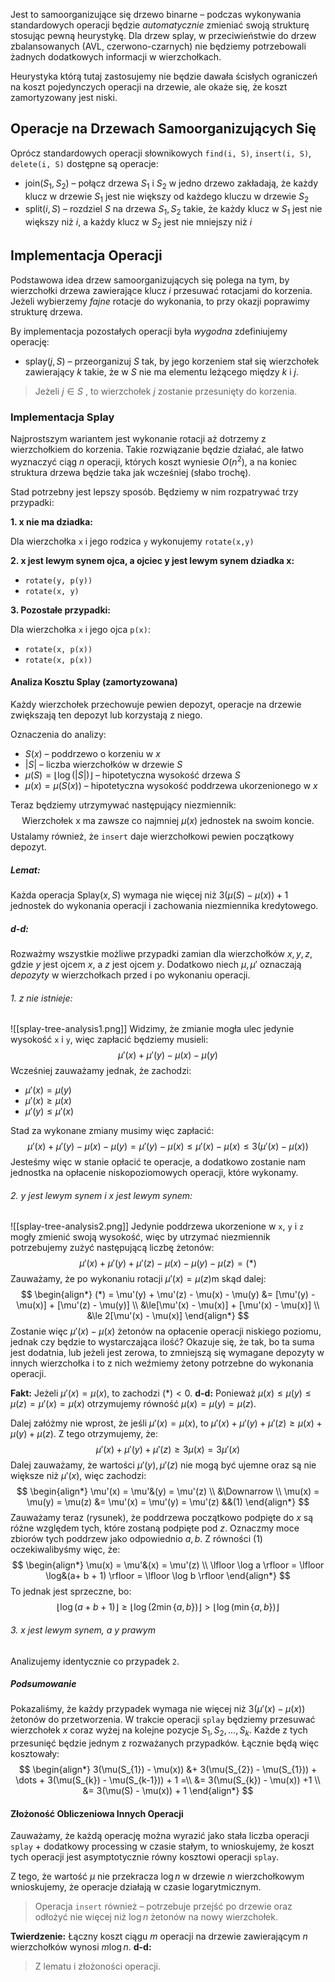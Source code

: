 Jest to samoorganizujące się drzewo binarne – podczas wykonywania standardowych operacji będzie *automatycznie* zmieniać swoją strukturę stosując pewną heurystykę.
Dla drzew splay, w przeciwieństwie do drzew zbalansowanych (AVL, czerwono-czarnych) nie będziemy potrzebowali żadnych dodatkowych informacji w wierzchołkach.

Heurystyka którą tutaj zastosujemy nie będzie dawała ścisłych ograniczeń na koszt pojedynczych operacji na drzewie, ale okaże się, że koszt zamortyzowany jest niski.

## Operacje na Drzewach Samoorganizujących Się

Oprócz standardowych operacji słownikowych `find(i, S)`, `insert(i, S)`, `delete(i, S)` dostępne są operacje:

- $\text{join}(S_{1},S_{2})$ – połącz drzewa $S_{1}$ i $S_{2}$ w jedno drzewo zakładają, że każdy klucz w drzewie $S_{1}$ jest nie większy od każdego kluczu w drzewie $S_{2}$
- $\text{split}(i, S)$ – rozdziel $S$ na drzewa $S_{1},S_{2}$ takie, że każdy klucz w $S_{1}$ jest nie większy niż $i$, a każdy klucz w $S_{2}$ jest nie mniejszy niż $i$

## Implementacja Operacji

Podstawowa idea drzew samoorganizujących się polega na tym, by wierzchołki drzewa zawierające klucz $i$ przesuwać rotacjami do korzenia.
Jeżeli wybierzemy *fajne* rotacje do wykonania, to przy okazji poprawimy strukturę drzewa.

By implementacja pozostałych operacji była *wygodna* zdefiniujemy operację:

- $\text{splay}(j, S)$ – przeorganizuj $S$ tak, by jego korzeniem stał się wierzchołek zawierający $k$ takie, że w $S$ nie ma elementu leżącego między $k$ i $j$.

> Jeżeli $j\in S$ , to wierzchołek $j$ zostanie przesunięty do korzenia.

### Implementacja Splay

Najprostszym wariantem jest wykonanie rotacji aż dotrzemy z wierzchołkiem do korzenia. Takie rozwiązanie będzie działać, ale łatwo wyznaczyć ciąg $n$ operacji, których koszt wyniesie $O(n^{2})$, a na koniec struktura drzewa będzie taka jak wcześniej (słabo trochę).

Stad potrzebny jest lepszy sposób.
Będziemy w nim rozpatrywać trzy przypadki:

**1. x nie ma dziadka:**

Dla wierzchołka `x` i jego rodzica `y` wykonujemy `rotate(x,y)`

**2. x jest lewym synem ojca, a ojciec y jest lewym synem dziadka x:**

- `rotate(y, p(y))`
- `rotate(x, y)`

**3. Pozostałe przypadki:**

Dla wierzchołka `x` i jego ojca `p(x)`:

- `rotate(x, p(x))`
- `rotate(x, p(x))`

#### Analiza Kosztu Splay (zamortyzowana)

Każdy wierzchołek przechowuje pewien depozyt, operacje na drzewie zwiększają ten depozyt lub korzystają z niego.

Oznaczenia do analizy:

- $S(x)$ – poddrzewo o korzeniu w $x$
- $|S|$ – liczba wierzchołków w drzewie $S$
- $\mu(S) = \lfloor \log(|S|) \rfloor$ – hipotetyczna wysokość drzewa $S$
- $\mu(x) = \mu(S(x))$ – hipotetyczna wysokość poddrzewa ukorzenionego w $x$

Teraz będziemy utrzymywać następujący niezmiennik:
$$
\text{Wierzchołek x ma zawsze co najmniej } \mu(x) \text{ jednostek na swoim koncie.}
$$
Ustalamy również, że `insert` daje wierzchołkowi pewien początkowy depozyt.

##### **Lemat:**

Każda operacja $\text{Splay}(x,S)$ wymaga nie więcej niż $3(\mu(S) - \mu(x)) +1$ jednostek do wykonania operacji i zachowania niezmiennika kredytowego.

##### **d-d:**

Rozważmy wszystkie możliwe przypadki zamian dla wierzchołków $x,y,z$, gdzie $y$ jest ojcem $x$, a $z$ jest ojcem $y$. Dodatkowo niech $\mu,\mu'$ oznaczają *depozyty* w wierzchołkach przed i po wykonaniu operacji.

###### 1. z nie istnieje:
![[splay-tree-analysis1.png]]
Widzimy, że zmianie mogła ulec jedynie wysokość `x` i `y`, więc zapłacić będziemy musieli:
$$
\mu'(x) + \mu'(y) - \mu(x) - \mu(y)
$$
Wcześniej zauważamy jednak, że zachodzi:

- $\mu'(x) = \mu(y)$
- $\mu'(x) \ge \mu(x)$
- $\mu'(y) \le \mu'(x)$

Stad za wykonane zmiany musimy więc zapłacić:
$$
\mu'(x) + \mu'(y) - \mu(x) - \mu(y) = \mu'(y) - \mu(x) \le \mu'(x) - \mu(x) \le 3(\mu'(x) - \mu(x))
$$
Jesteśmy więc w stanie opłacić te operacje, a dodatkowo zostanie nam jednostka na opłacenie niskopoziomowych operacji, które wykonamy.

###### 2. y jest lewym synem i x jest lewym synem:
![[splay-tree-analysis2.png]]
Jedynie poddrzewa ukorzenione w `x`, `y` i `z` mogły zmienić swoją wysokość, więc by utrzymać niezmiennik potrzebujemy zużyć następującą liczbę żetonów:
$$
\mu'(x) + \mu'(y) + \mu'(z) - \mu(x) - \mu(y) - \mu(z) = (*)
$$
Zauważamy, że po wykonaniu rotacji $\mu'(x) = \mu(z)$m skąd dalej:
$$
\begin{align*}
(*) = \mu'(y) + \mu'(z) - \mu(x) - \mu(y) &= [\mu'(y) - \mu(x)] + [\mu'(z) - \mu(y)] \\
&\le[\mu'(x) - \mu(x)] + [\mu'(x) - \mu(x)] \\
&\le 2[\mu'(x) - \mu(x)]
\end{align*}
$$
Zostanie więc $\mu'(x) - \mu(x)$ żetonów na opłacenie operacji niskiego poziomu, jednak czy będzie to wystarczająca ilość?
Okazuje się, że tak, bo ta suma jest dodatnia, lub jeżeli jest zerowa, to zmniejszą się wymagane depozyty w innych wierzchołka i to z nich weźmiemy żetony potrzebne do wykonania operacji.

**Fakt:**
Jeżeli $\mu'(x) = \mu(x)$, to zachodzi $(*) < 0$.
**d-d:**
Ponieważ $\mu(x) \le \mu(y) \le \mu(z) = \mu'(x) = \mu(x)$ otrzymujemy równość $\mu(x) = \mu(y) = \mu(z)$.

Dalej załóżmy nie wprost, że jeśli $\mu'(x) = \mu(x)$, to $\mu'(x) + \mu'(y) + \mu'(z) \ge \mu(x) + \mu(y) + \mu(z)$.
Z tego otrzymujemy, że:
$$
\mu'(x) + \mu'(y) + \mu'(z) \ge 3\mu(x) = 3\mu'(x)
$$
Dalej zauważamy, że wartości $\mu'(y),\mu'(z)$ nie mogą być ujemne oraz są nie większe niż $\mu'(x)$, więc zachodzi:
$$
\begin{align*}
\mu'(x) = \mu'&(y) = \mu'(z) \\
&\Downarrow \\
\mu(x) = \mu(y) = \mu(z) &= \mu'(x) = \mu'(y) = \mu'(z) &&(1)
\end{align*}
$$
Zauważamy teraz (rysunek), że poddrzewa początkowo podpięte do $x$ są różne względem tych, które zostaną podpięte pod $z$. Oznaczmy moce zbiorów tych poddrzew jako odpowiednio $a,b$. Z równości $(1)$ oczekiwalibyśmy więc, że:
$$
\begin{align*}
\mu(x) = \mu'&(x) = \mu'(z) \\
\lfloor \log a \rfloor = \lfloor \log&(a+ b + 1) \rfloor = \lfloor \log b \rfloor 
\end{align*}
$$
To jednak jest sprzeczne, bo:
$$
\lfloor \log(a + b + 1) \rfloor \ge \lfloor \log(2\min\{a,b\}) \rfloor > \lfloor \log(\min\{a,b\}) \rfloor   
$$

###### 3. x jest lewym synem, a y prawym

Analizujemy identycznie co przypadek `2`.

##### Podsumowanie

Pokazaliśmy, że każdy przypadek wymaga nie więcej niż $3(\mu'(x) - \mu(x))$ żetonów do przetworzenia.
W trakcie operacji `splay` będziemy przesuwać wierzchołek $x$ coraz wyżej na kolejne pozycje $S_{1},S_{2},\dots,S_{k}$. Każde z tych przesunięć będzie jednym z rozważanych przypadków.
Łącznie będą więc kosztowały:
$$
\begin{align*}
3(\mu(S_{1}) - \mu(x)) &+ 3(\mu(S_{2}) - \mu(S_{1})) + \dots + 3(\mu(S_{k}) - \mu(S_{k-1})) + 1 =\\
&= 3(\mu(S_{k}) - \mu(x)) +1  \\
&= 3(\mu(S) - \mu(x)) + 1
\end{align*}
$$

#### Złożoność Obliczeniowa Innych Operacji

Zauważamy, że każdą operację można wyrazić jako stała liczba operacji `splay` + dodatkowy processing w czasie stałym, to wnioskujemy, że koszt tych operacji jest asymptotycznie równy kosztowi operacji `splay`.

Z tego, że wartość $\mu$ nie przekracza $\log n$ w drzewie $n$ wierzchołkowym wnioskujemy, że operacje działają w czasie logarytmicznym.

> Operacja `insert` również – potrzebuje przejść po drzewie oraz odłożyć nie więcej niż $\log n$ żetonów na nowy wierzchołek.

**Twierdzenie:**
Łączny koszt ciągu $m$ operacji na drzewie zawierającym $n$ wierzchołków wynosi $m\log n$.
**d-d:**
> Z lematu i złożoności operacji.
 